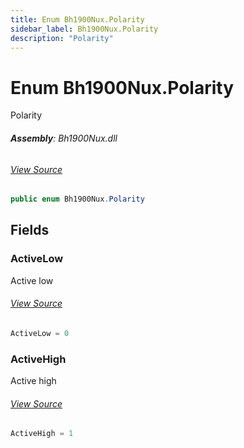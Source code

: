 ```yaml
---
title: Enum Bh1900Nux.Polarity
sidebar_label: Bh1900Nux.Polarity
description: "Polarity"
---
```

# Enum Bh1900Nux.Polarity
Polarity

###### **Assembly**: Bh1900Nux.dll
###### [View Source](https://github.com/WildernessLabs/Meadow.Foundation.git/blob/develop/Source/Meadow.Foundation.Peripherals/Sensors.Atmospheric.Bh1900Nux/Driver/Bh1900Nux.Address.cs#L31)
```csharp title="Declaration"
public enum Bh1900Nux.Polarity
```
## Fields
### ActiveLow
Active low
###### [View Source](https://github.com/WildernessLabs/Meadow.Foundation.git/blob/develop/Source/Meadow.Foundation.Peripherals/Sensors.Atmospheric.Bh1900Nux/Driver/Bh1900Nux.Address.cs#L36)
```csharp title="Declaration"
ActiveLow = 0
```
### ActiveHigh
Active high
###### [View Source](https://github.com/WildernessLabs/Meadow.Foundation.git/blob/develop/Source/Meadow.Foundation.Peripherals/Sensors.Atmospheric.Bh1900Nux/Driver/Bh1900Nux.Address.cs#L40)
```csharp title="Declaration"
ActiveHigh = 1
```
